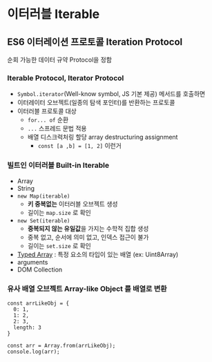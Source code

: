 # 이터러블 Iterable

## ES6 이터레이션 프로토콜 Iteration Protocol

순회 가능한 데이터 규약 Protocol을 정함

### Iterable Protocol, Iterator Protocol

- `Symbol.iterator`(Well-know symbol, JS 기본 제공) 메서드를 호출하면
- 이터레이터 오브젝트(일종의 탐색 포인터)를 반환하는 프로토콜
- 이터러블 프로토콜 대상
  - `for... of` 순환
  - `...` 스프레드 문법 적용
  - 배열 디스크럭처링 할당 array destructuring assignment
    - `const [a ,b] = [1, 2]` 이런거

### 빌트인 이터러블 Built-in Iterable

- Array
- String
- `new Map(iterable)`
  - **키 중복없는** 이터러블 오브젝트 생성
  - 길이는 `map.size` 로 확인
- `new Set(iterable)`
  - **중복되지 않는 유일값**을 가지는 수학적 집합 생성
  - 중복 없고, 순서에 의미 없고, 인덱스 접근이 불가
  - 길이는 `set.size` 로 확인
- [Typed Array](https://developer.mozilla.org/ko/docs/Web/JavaScript/Reference/wqGlobal_Objects/TypedArray) : 특정 요소의 타입이 있는 배열 (ex: Uint8Array)
- arguments
- DOM Collection

### 유사 배열 오브젝트 Array-like Object 를 배열로 변환

``` /* JavaScript */
const arrLikeObj = {
  0: 1,
  1: 2,
  2: 3,
  length: 3
}

const arr = Array.from(arrLikeObj);
console.log(arr);
```
